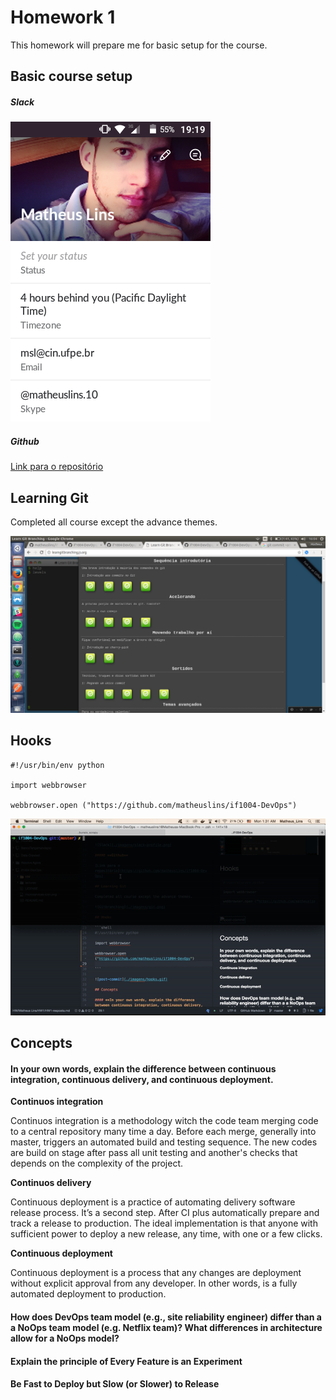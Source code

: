 # Homework 1

This homework will prepare me for basic setup for the course.

## Basic course setup

##### **Slack**

![Slack](./imagens/slack-profile.png)

##### **Github**

[Link para o repositório](https://github.com/matheuslins/if1004-DevOps)

## Learning Git

Completed all course except the advance themes.

![Gitbranching](./imagens/git.png)

## Hooks

```shell
#!/usr/bin/env python

import webbrowser

webbrowser.open ("https://github.com/matheuslins/if1004-DevOps")

```

![post-commit](./imagens/hooks.gif)

## Concepts

#### **In your own words, explain the difference between continuous integration, continuous delivery, and continuous deployment.**

**Continuos integration**

Continuos integration is a methodology witch the code team merging code to a central repository many time a day. Before each merge, generally into master, triggers an automated build and testing sequence. The new codes are build on stage after pass all unit testing and another's checks that depends on the complexity of the project.

**Continuos delivery**

Continuous deployment is a practice of automating delivery software release process. It’s a second step. After CI plus automatically prepare and track a release to production. The ideal implementation is that anyone with sufficient power to deploy a new release, any time, with one or a few clicks.

**Continuous deployment**

Continuous deployment is a process that any changes are deployment without explicit approval from any developer. In other words, is a fully automated deployment to production.

#### **How does DevOps team model (e.g., site reliability engineer) differ than a a NoOps team model (e.g. Netflix team)? What differences in architecture allow for a NoOps model?**


#### **Explain the principle of Every Feature is an Experiment**


#### **Be Fast to Deploy but Slow (or Slower) to Release**
